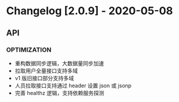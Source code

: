 <!-- generated by script, do not modify it manually -->
# Changelog [2.0.9] - 2020-05-08

## API

### OPTIMIZATION

- 重构数据同步逻辑，大数据量同步加速
- 拉取用户全量接口支持多域
- v1 版旧接口部分支持多域
- 人员拉取接口支持通过 header 设置 json 或 jsonp
- 完善 healthz 逻辑，支持依赖服务探测
